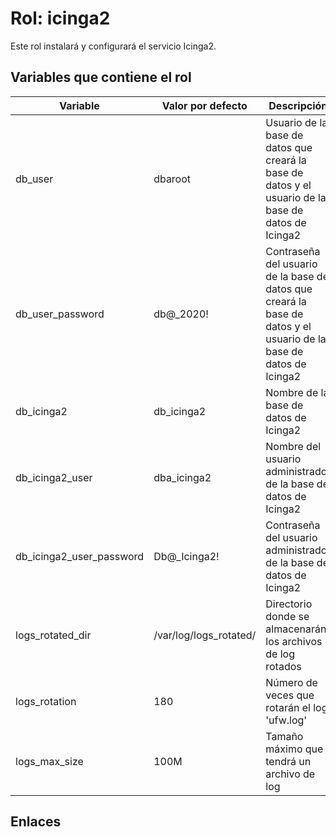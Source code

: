 # Rol: icinga2

Este rol instalará y configurará el servicio Icinga2.


## Variables que contiene el rol

| Variable | Valor por defecto | Descripción |
|----------|-------------------|-------------|
| db_user | dbaroot | Usuario de la base de datos que creará la base de datos y el usuario de la base de datos de Icinga2 |
| db_user_password | db@_2020! | Contraseña del usuario de la base de datos que creará la base de datos y el usuario de la base de datos de Icinga2 |
| db_icinga2 | db_icinga2 | Nombre de la base de datos de Icinga2 |
| db_icinga2_user | dba_icinga2 | Nombre del usuario administrador de la base de datos de Icinga2 |
| db_icinga2_user_password | Db@_Icinga2! | Contraseña del usuario administrador de la base de datos de Icinga2 |
| logs_rotated_dir | /var/log/logs_rotated/ | Directorio donde se almacenarán los archivos de log rotados |
| logs_rotation | 180 | Número de veces que rotarán el log 'ufw.log' |
| logs_max_size | 100M | Tamaño máximo que tendrá un archivo de log |


## Enlaces

